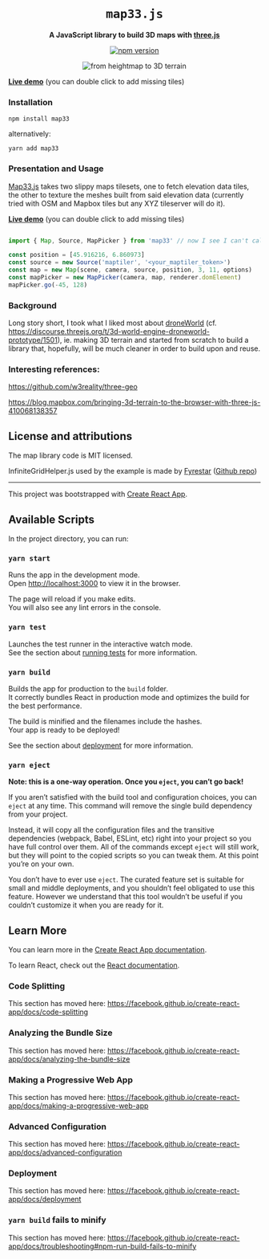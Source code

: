 <div align="center">

  <h1>
    <code>map33.js</code>
  </h1>

<strong>A JavaScript library to build 3D maps with
 <a href="https://threejs.org/">three.js</a></strong>

  <p>
    <a href="https://www.npmjs.com/package/map33"><img alt="npm version" src="https://img.shields.io/npm/v/map33"></a>
  </p>

  <img alt="from heightmap to 3D terrain" src="https://repository-images.githubusercontent.com/277697064/2cd77d00-c05e-11ea-9752-7a4ff3fe3a03">

</div>

[**Live demo**](https://map33.openbloc.com) (you can double click to add missing tiles)

### Installation

```
npm install map33
```

alternatively:

```
yarn add map33
```

### Presentation and Usage

[Map33.js](https://github.com/blaze33/map33.js) takes two slippy maps tilesets, one to fetch elevation data tiles, the other to texture the meshes built from said elevation data (currently tried with OSM and Mapbox tiles but any XYZ tileserver will do it).

[**Live demo**](https://map33.openbloc.com) (you can double click to add missing tiles)

```javascript

import { Map, Source, MapPicker } from 'map33' // now I see I can't call this export Map, TODO ;)

const position = [45.916216, 6.860973]
const source = new Source('maptiler', '<your_maptiler_token>')
const map = new Map(scene, camera, source, position, 3, 11, options)
const mapPicker = new MapPicker(camera, map, renderer.domElement)
mapPicker.go(-45, 128)
```

### Background

Long story short, I took what I liked most about [droneWorld](https://droneworld.openbloc.com) (cf. https://discourse.threejs.org/t/3d-world-engine-droneworld-prototype/1501), ie. making 3D terrain and started from scratch to build a library that, hopefully, will be much cleaner in order to build upon and reuse.

### Interesting references:

https://github.com/w3reality/three-geo

https://blog.mapbox.com/bringing-3d-terrain-to-the-browser-with-three-js-410068138357

## License and attributions

The map library code is MIT licensed.

InfiniteGridHelper.js used by the example is made by [Fyrestar](https://mevedia.com) ([Github repo](https://github.com/Fyrestar/THREE.InfiniteGridHelper))


<hr />

This project was bootstrapped with [Create React App](https://github.com/facebook/create-react-app).

## Available Scripts

In the project directory, you can run:

### `yarn start`

Runs the app in the development mode.<br />
Open [http://localhost:3000](http://localhost:3000) to view it in the browser.

The page will reload if you make edits.<br />
You will also see any lint errors in the console.

### `yarn test`

Launches the test runner in the interactive watch mode.<br />
See the section about [running tests](https://facebook.github.io/create-react-app/docs/running-tests) for more information.

### `yarn build`

Builds the app for production to the `build` folder.<br />
It correctly bundles React in production mode and optimizes the build for the best performance.

The build is minified and the filenames include the hashes.<br />
Your app is ready to be deployed!

See the section about [deployment](https://facebook.github.io/create-react-app/docs/deployment) for more information.

### `yarn eject`

**Note: this is a one-way operation. Once you `eject`, you can’t go back!**

If you aren’t satisfied with the build tool and configuration choices, you can `eject` at any time. This command will remove the single build dependency from your project.

Instead, it will copy all the configuration files and the transitive dependencies (webpack, Babel, ESLint, etc) right into your project so you have full control over them. All of the commands except `eject` will still work, but they will point to the copied scripts so you can tweak them. At this point you’re on your own.

You don’t have to ever use `eject`. The curated feature set is suitable for small and middle deployments, and you shouldn’t feel obligated to use this feature. However we understand that this tool wouldn’t be useful if you couldn’t customize it when you are ready for it.

## Learn More

You can learn more in the [Create React App documentation](https://facebook.github.io/create-react-app/docs/getting-started).

To learn React, check out the [React documentation](https://reactjs.org/).

### Code Splitting

This section has moved here: https://facebook.github.io/create-react-app/docs/code-splitting

### Analyzing the Bundle Size

This section has moved here: https://facebook.github.io/create-react-app/docs/analyzing-the-bundle-size

### Making a Progressive Web App

This section has moved here: https://facebook.github.io/create-react-app/docs/making-a-progressive-web-app

### Advanced Configuration

This section has moved here: https://facebook.github.io/create-react-app/docs/advanced-configuration

### Deployment

This section has moved here: https://facebook.github.io/create-react-app/docs/deployment

### `yarn build` fails to minify

This section has moved here: https://facebook.github.io/create-react-app/docs/troubleshooting#npm-run-build-fails-to-minify
